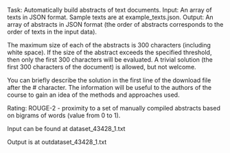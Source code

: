 Task: Automatically build abstracts of text documents.
Input: An array of texts in JSON format. Sample texts are at example_texts.json.
Output: An array of abstracts in JSON format (the order of abstracts corresponds to the order of texts in the input data).

The maximum size of each of the abstracts is 300 characters (including white space). If the size of the abstract exceeds the specified threshold, then only the first 300 characters will be evaluated. A trivial solution (the first 300 characters of the document) is allowed, but not welcome.

You can briefly describe the solution in the first line of the download file after the # character. The information will be useful to the authors of the course to gain an idea of the methods and approaches used.

Rating: ROUGE-2 - proximity to a set of manually compiled abstracts based on bigrams of words (value from 0 to 1).

Input can be found at dataset_43428_1.txt

Output is at outdataset_43428_1.txt
